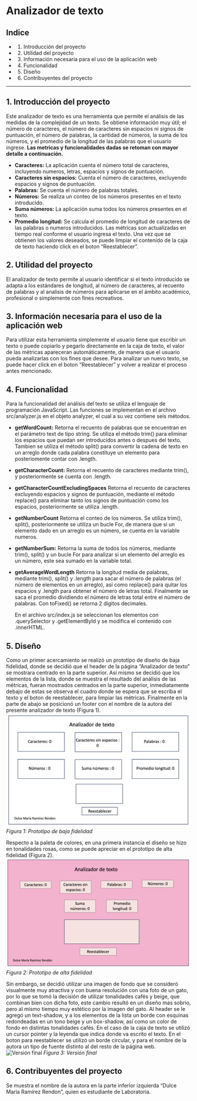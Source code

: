 # Analizador de texto

## Indice

* 1. Introducción del proyecto
* 2. Utilidad del proyecto 
* 3. Información necesaria para el uso de la aplicación web 
* 4. Funcionalidad 
* 5. Diseño
* 6. Contribuyentes del proyecto

***

## 1. Introducción del proyecto

Este analizador de texto es una herramienta que permite el análisis de las medidas de la complejidad de un texto. Se obtiene información muy útil; el número de caracteres, el número de caracteres sin espacios ni signos de puntuación, el número de palabras, la cantidad de números, la suma de los números, y el promedio de la longitud de las palabras que el usuario ingrese.   **Las metricas y funcionalidades dadas se retoman con mayor detalle a continuación.**
* **Caracteres:** La aplicación cuenta el número total de caracteres, incluyendo numeros, letras, espacios y signos de puntuación. 
* **Caracteres sin espacios:** Cuenta el número de caracteres, excluyendo espacios y signos de puntuación. 
* **Palabras:** Se cuenta el número de palabras totales. 
* **Números:** Se realiza un conteo de los números presentes en el texto introducido. 
* **Suma números:** La aplicación suma todos los números presentes en el texto.
* **Promedio longitud:** Se calcula el promedio de longitud de caracteres de las palabras o numeros introducidos. 
  Las métricas son actualizadas en tiempo real conforme el usuario ingresa el texto. Una vez que se obtienen los valores deseados, se puede limpiar el contenido de la caja de texto haciendo click en el boton “Reestablecer”.

## 2. Utilidad del proyecto 

El analizador de texto permite al usuario identificar si el texto introducido se adapta a los estándares de longitud, al número de caracteres, al recuento de palabras y al analisis de números para aplicarse en el ámbito académico, profesional o simplemente con fines recreativos. 

## 3. Información necesaria para el uso de la aplicación web 

Para utilizar esta herramienta simplemente el usuario tiene que escribir un texto o puede copiarlo y pegarlo directamente en la caja de texto, el valor de las métricas apareceran automáticamente, de manera que el usuario pueda analizarlas con los fines que desee. Para analizar un nuevo texto, se puede hacer click en el boton “Reestablecer” y volver a realizar el proceso antes mencionado. 

## 4. Funcionalidad 

Para la funcionalidad del análisis del texto se utiliza el lenguaje de programación JavaScript. Las funciones se implementan en el archivo src/analyzer.js en el objeto analyzer, el cual a su vez contiene seis métodos. 
* **getWordCount:** Retorna el recuento de palabras que se encuentran en el parámetro text de tipo string. Se utiliza el método trim() para eliminar los espacios que puedan ser introducidos antes o despues del texto. Tambien se utiliza el método split() para convertir la cadena de texto en un arreglo donde cada palabra constituye un elemento para posteriomente contar con .length. 
* **getCharacterCount:** Retorna el recuento de caracteres mediante trim(), y posteriormente se cuenta con .length.
* **getCharacterCountExcludingSpaces** Retorna el recuento de caracteres excluyendo espacios y signos de puntuación, mediante el método replace() para eliminar tanto los signos de puntuación como los espacios, posteriormente se utiliza .length. 
* **getNumberCount** Retorna el conteo de los números. Se utiliza trim(), split(), posteriormente se utiliza un bucle For, de manera que si un elemento dado en un arreglo es un número, se cuenta en la variable numeros. 
* **getNumberSum:** Retorna la suma de todos los números, mediante trim(), split() y un bucle For para analizar si un elemento del arreglo es un número, este sea sumado en la variable total. 
* **getAverageWordLength** Retorna la longitud media de palabras, mediante trim(), split() y .length para sacar el número de palabras (el número de elementos en un arreglo), así como replace() para quitar los espacios y .length para obtener el número de letras total. Finalmente se saca el promedio dividiendo el número de letras total entre el número de palabras. Con toFixed() se retorna 2 dígitos decimales. 

    En el archivo src/index.js se seleccionan los elementos con .querySelector y .getElementById y se modifica el contenido con .innerHTML. 

## 5.  Diseño

Como un primer acercamiento se realizó un prototipo de diseño de baja fidelidad, donde se decidió que el header de la página “Analizador de texto” se mostrara centrado en la parte superior. Así mismo se decidió que los elementos de la lista, donde se muestra el resultado del análisis de las métricas, fueran mostrados centrados en la parte superior, inmediatamente debajo de estas se observa el cuadro donde se espera que se escriba el texto y el boton de reestablecer, para limpiar las métricas. Finalmente en la parte de abajo se posicionó un footer con el nombre de la autora del presente analizador de texto (Figura 1). 
![Prototipo de baja fidelidad](prototipo%20baja%20.png)
_Figura 1: Prototipo de baja fidelidad_

Respecto a la paleta de colores, en una primera instancia el diseño se hizo en tonalidades rosas, como se puede apreciar en el prototipo de alta fidelidad (Figura 2).
![Prototipo de alta fidelidad](Prototipo%20alta%20.png)
_Figura 2: Prototipo de alta fidelidad_

Sin embargo, se decidió utilizar una imagen de fondo que se consideró visualmente muy atractiva y con buena resolución con una foto de un gato, por lo que se tomó la decisión de utilizar tonalidades cafés y beige, que combinan bien con dicha foto, este cambio resultó en un diseño mas sobrio, pero al mismo tiempo muy estético por la imagen del gato. Al header se le agregó un text-shadow, y a los elementos de la lista un borde con esquinas redondeadas en un tono beige y un box-shadow,  así como un color de fondo en distintas tonalidades cafés. En el caso de la caja de texto se utilizó un cursor pointer y la leyenda que indica donde va escrito el texto. En el boton para reestablecer se utilizó un borde circular, y para el nombre de la autora un tipo de fuente distinto al del resto de la página web.
![Versión final](version%20final.png)
_Figura 3: Versión final_



## 6. Contribuyentes del proyecto

Se muestra el nombre de la autora en la parte inferior izquierda “Dulce María Ramírez Rendon”, quien es estudiante de Laboratoria. 



[def]: pro